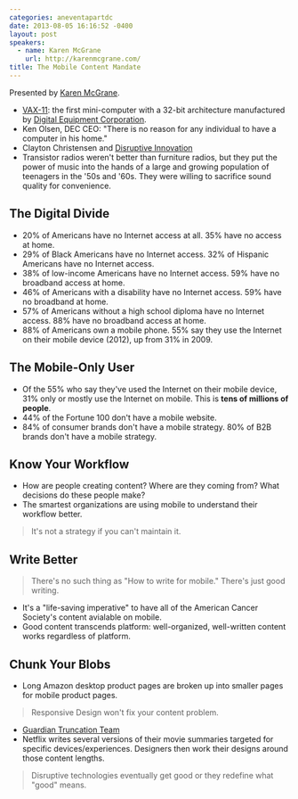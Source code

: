 ```yaml
---
categories: aneventapartdc
date: 2013-08-05 16:16:52 -0400
layout: post
speakers:
  - name: Karen McGrane
    url: http://karenmcgrane.com/
title: The Mobile Content Mandate
---
```


Presented by [Karen McGrane](http://karenmcgrane.com/).

- [VAX-11](http://en.wikipedia.org/wiki/VAX-11): the first mini-computer with a 32-bit architecture manufactured by [Digital Equipment Corporation](http://en.wikipedia.org/wiki/Digital_Equipment_Corporation).
- Ken Olsen, DEC CEO: "There is no reason for any individual to have a computer in his home."
- Clayton Christensen and [Disruptive Innovation](http://en.wikipedia.org/wiki/Disruptive_technology)
- Transistor radios weren't better than furniture radios, but they put the power of music into the hands of a large and growing population of teenagers in the '50s and '60s. They were willing to sacrifice sound quality for convenience.


## The Digital Divide

- 20% of Americans have no Internet access at all. 35% have no access at home.
- 29% of Black Americans have no Internet access. 32% of Hispanic Americans have no Internet access.
- 38% of low-income Americans have no Internet access. 59% have no broadband access at home.
- 46% of Americans with a disability have no Internet access. 59% have no broadband at home.
- 57% of Americans without a high school diploma have no Internet access. 88% have no broadband access at home.
- 88% of Americans own a mobile phone. 55% say they use the Internet on their mobile device (2012), up from 31% in 2009.


## The Mobile-Only User

- Of the 55% who say they've used the Internet on their mobile device, 31% only or mostly use the Internet on mobile. This is __tens of millions of people__.
- 44% of the Fortune 100 don't have a mobile website.
- 84% of consumer brands don't have a mobile strategy. 80% of B2B brands don't have a mobile strategy.


## Know Your Workflow

- How are people creating content? Where are they coming from? What decisions do these people make?
- The smartest organizations are using mobile to understand their workflow better.

> It's not a strategy if you can't maintain it.


## Write Better

> There's no such thing as "How to write for mobile." There's just good writing.

- It's a "life-saving imperative" to have all of the American Cancer Society's content avialable on mobile.
- Good content transcends platform: well-organized, well-written content works regardless of platform.


## Chunk Your Blobs

- Long Amazon desktop product pages are broken up into smaller pages for mobile product pages.

> Responsive Design won't fix your content problem.

- [Guardian Truncation Team](http://guardiantruncationteam.tumblr.com/)
- Netflix writes several versions of their movie summaries targeted for specific devices/experiences. Designers then work their designs around those content lengths.

> Disruptive technologies eventually get good or they redefine what "good" means.